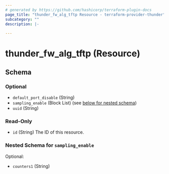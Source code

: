 ```yaml
---
# generated by https://github.com/hashicorp/terraform-plugin-docs
page_title: "thunder_fw_alg_tftp Resource - terraform-provider-thunder"
subcategory: ""
description: |-
  
---
```


# thunder_fw_alg_tftp (Resource)





<!-- schema generated by tfplugindocs -->
## Schema

### Optional

- `default_port_disable` (String)
- `sampling_enable` (Block List) (see [below for nested schema](#nestedblock--sampling_enable))
- `uuid` (String)

### Read-Only

- `id` (String) The ID of this resource.

<a id="nestedblock--sampling_enable"></a>
### Nested Schema for `sampling_enable`

Optional:

- `counters1` (String)


